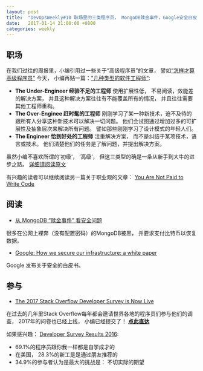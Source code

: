 ```yaml
---
layout: post
title:  "DevOpsWeekly#10 职场里的三类程序员， MongoDB赎金事件，Google安全白皮书， Stack Overflow 2017调查问卷"
date:   2017-01-14 21:00:00 +0800
categories: weekly
---
```


## 职场

在我们过往的周报里，小编引用过一些关于“高级程序员”的文章， 譬如[“怎样才算高级程序员”](http://ninjadevops.com/weekly/2016/12/17/ninja-devops-weekly.html)
今天， 小编再贴一篇：["几种类型的软件工程师“](http://omar.io/2017/01/10/the-types-of-engineers.html):  
 - **The Under-Engineer 经验不足的工程师** 使用扩展性低， 不易阅读，效能差的解决方案， 并且这种解决方案往往有不能覆盖所有的情况， 并且往往需要其他工程师重构。
 - **The Over-Enginee 赶时髦的工程师** 刚刚学习了某一种新技术，迫不及待的跟所有人分享这种新技术可以解决一切问题。 他们会试图通过增加过多的可扩展性及抽象层次来解决所有问题。 譬如那些刚刚学习了设计模式的年轻人们。  
 - **The Engineer 恰到好处的工程师** 注重解决方案， 而不是纠结于某项技术，语言或技术。 他们清楚他们的任务是了解问题，并提出解决方案。 
 
 虽然小编不喜欢所谓的’初级‘， ’高级‘， 但这三类型的确是一条从新手到大牛的进步之路。  [详细请阅读原文](http://omar.io/2017/01/10/the-types-of-engineers.html)
 
有兴趣的读者可以继续阅读另一篇关于职业观的文章： [You Are Not Paid to Write Code](http://bravenewgeek.com/you-are-not-paid-to-write-code/)

## 阅读

 - [从 MongoDB “赎金事件” 看安全问题](http://coolshell.cn/articles/17607.html)
  
  很多在公网上裸奔（没有配置密码）的MongoDB被黑， 并要求支付比特币以恢复数据。 
 
 - [Google: How we secure our infrastructure: a white paper](https://cloudplatform.googleblog.com/2017/01/how-we-secure-our-infrastructure.html)

  Google 发布关于安全的白皮书。
  
## 参与
 
  - [The 2017 Stack Overflow Developer Survey is Now Live](http://stackoverflow.blog/2017/01/The-2017-Stack-Overflow-Developer-Survey-is-Now-Live/)
  
  在过去的几年里Stack Overflow每年都会邀请世界各地的程序员们参与他们的调查， 2017年的问卷也已经上线， 小编已经提交了！ [**点此直达**](https://www.surveymonkey.com/r/92SGNSF)
  
  如果感兴趣： [Developer Survey Results 2016](http://stackoverflow.com/research/developer-survey-2016):
     
   - 69.1%的程序员跟你我一样都是自学成才的
   - 在美国， 28.3%的新工是是通过朋友推荐的
   - 34.9%的参与者认为是最大的挑战是： 不切实际的期望
